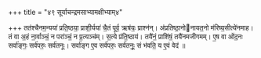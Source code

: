 +++
title = "४९ सूर्याचन्द्रमसाभ्यामक्षीभ्याम्४"

+++
तत॑श्चैनम॒न्यया॑ प्रति॒ष्ठया॒ प्राशी॒र्यया॑ चै॒तं पूर्व॒ ऋष॑यः॒ प्राश्न॑न्। अ॑प्रतिष्ठा॒नोनायत॒नो म॑रिष्य॒सीत्ये॑नमाह। तं वा अ॒हं ना॒र्वाञ्चं॒ न परा॑ञ्चं॒ न प्र॒त्यञ्च॑म्। स॒त्ये प्र॑ति॒ष्ठाय॑। तयै॑नं॒ प्राशि॑षं॒ तयै॑नमजीगमम्। ए॒ष वा ओ॑द॒नः सर्वा॑ङ्गः॒ सर्व॑परुः॒ सर्व॑तनूः। सर्वा॑ङ्ग ए॒व सर्व॑परुः॒ सर्व॑तनूः॒ सं भ॑वति॒ य ए॒वं वेद॑ ॥